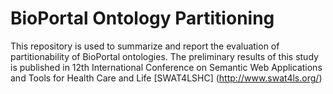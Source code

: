 # BioPortal Ontology Partitioning
This repository is used to summarize and report the evaluation of partitionability of BioPortal ontologies. The preliminary results of this study is published in 12th International Conference on Semantic Web Applications and Tools for Health Care and Life [SWAT4LSHC] (http://www.swat4ls.org/)
